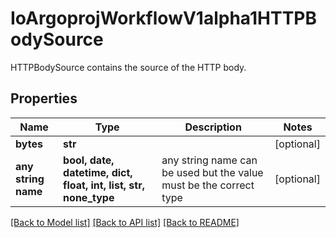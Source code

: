 # IoArgoprojWorkflowV1alpha1HTTPBodySource

HTTPBodySource contains the source of the HTTP body.

## Properties
Name | Type | Description | Notes
------------ | ------------- | ------------- | -------------
**bytes** | **str** |  | [optional] 
**any string name** | **bool, date, datetime, dict, float, int, list, str, none_type** | any string name can be used but the value must be the correct type | [optional]

[[Back to Model list]](../README.md#documentation-for-models) [[Back to API list]](../README.md#documentation-for-api-endpoints) [[Back to README]](../README.md)


